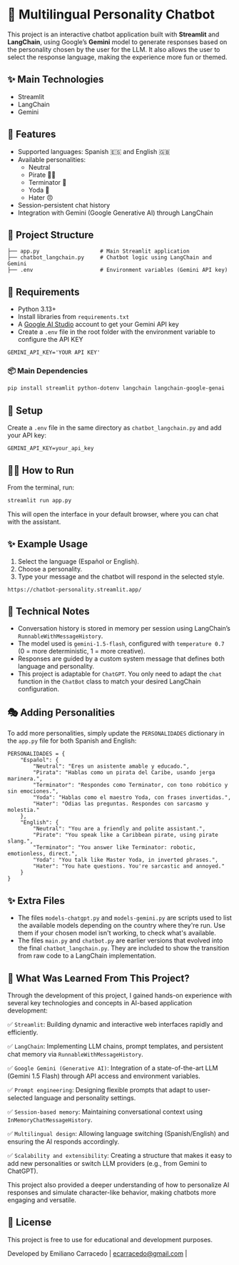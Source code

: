 # 🤖 Multilingual Personality Chatbot

This project is an interactive chatbot application built with **Streamlit** and **LangChain**, using Google’s **Gemini** model to generate responses based on the personality chosen by the user for the LLM. It also allows the user to select the response language, making the experience more fun or themed.

## ✨ Main Technologies

- Streamlit
- LangChain
- Gemini

## 🚀 Features

- Supported languages: Spanish 🇪🇸 and English 🇬🇧
- Available personalities:
  - Neutral
  - Pirate 🏴‍☠️
  - Terminator 🤖
  - Yoda 🧙
  - Hater 😠
- Session-persistent chat history
- Integration with Gemini (Google Generative AI) through LangChain

## 📁 Project Structure

```
├── app.py                   # Main Streamlit application
├── chatbot_langchain.py     # Chatbot logic using LangChain and Gemini
├── .env                     # Environment variables (Gemini API key)
```

## 🧠 Requirements

- Python 3.13+
- Install libraries from `requirements.txt`
- A [Google AI Studio](https://aistudio.google.com/app/apikey) account to get your Gemini API key
- Create a `.env` file in the root folder with the environment variable to configure the API KEY

```
GEMINI_API_KEY='YOUR API KEY'
```

### 📦 Main Dependencies

```bash
pip install streamlit python-dotenv langchain langchain-google-genai
```

## 🔑 Setup

Create a `.env` file in the same directory as `chatbot_langchain.py` and add your API key:

```env
GEMINI_API_KEY=your_api_key
```

## 🏃‍♂️ How to Run

From the terminal, run:

```bash
streamlit run app.py
```

This will open the interface in your default browser, where you can chat with the assistant.

## ✨ Example Usage

1. Select the language (Español or English).
2. Choose a personality.
3. Type your message and the chatbot will respond in the selected style.

```
https://chatbot-personality.streamlit.app/
```

## 📌 Technical Notes

- Conversation history is stored in memory per session using LangChain’s `RunnableWithMessageHistory`.
- The model used is `gemini-1.5-flash`, configured with `temperature 0.7` (0 = more deterministic, 1 = more creative).
- Responses are guided by a custom system message that defines both language and personality.
- This project is adaptable for `ChatGPT`. You only need to adapt the `chat` function in the `ChatBot` class to match your desired LangChain configuration.

## 🎭 Adding Personalities

To add more personalities, simply update the `PERSONALIDADES` dictionary in the `app.py` file for both Spanish and English:

```
PERSONALIDADES = {
    "Español": {
        "Neutral": "Eres un asistente amable y educado.",
        "Pirata": "Hablas como un pirata del Caribe, usando jerga marinera.",
        "Terminator": "Respondes como Terminator, con tono robótico y sin emociones.",
        "Yoda": "Hablas como el maestro Yoda, con frases invertidas.",
        "Hater": "Odias las preguntas. Respondes con sarcasmo y molestia."
    },
    "English": {
        "Neutral": "You are a friendly and polite assistant.",
        "Pirate": "You speak like a Caribbean pirate, using pirate slang.",
        "Terminator": "You answer like Terminator: robotic, emotionless, direct.",
        "Yoda": "You talk like Master Yoda, in inverted phrases.",
        "Hater": "You hate questions. You're sarcastic and annoyed."
    }
}
```

## ✨ Extra Files

- The files `models-chatgpt.py` and `models-gemini.py` are scripts used to list the available models depending on the country where they're run. Use them if your chosen model isn't working, to check what's available.
- The files `main.py` and `chatbot.py` are earlier versions that evolved into the final `chatbot_langchain.py`. They are included to show the transition from raw code to a LangChain implementation.

## 🧠 What Was Learned From This Project?

Through the development of this project, I gained hands-on experience with several key technologies and concepts in AI-based application development:

✅ `Streamlit`: Building dynamic and interactive web interfaces rapidly and efficiently.

✅ `LangChain`: Implementing LLM chains, prompt templates, and persistent chat memory via `RunnableWithMessageHistory`.

✅ `Google Gemini (Generative AI)`: Integration of a state-of-the-art LLM (Gemini 1.5 Flash) through API access and environment variables.

✅ `Prompt engineering`: Designing flexible prompts that adapt to user-selected language and personality settings.

✅ `Session-based memory`: Maintaining conversational context using `InMemoryChatMessageHistory`.

✅ `Multilingual design`: Allowing language switching (Spanish/English) and ensuring the AI responds accordingly.

✅ `Scalability and extensibility`: Creating a structure that makes it easy to add new personalities or switch LLM providers (e.g., from Gemini to ChatGPT).

This project also provided a deeper understanding of how to personalize AI responses and simulate character-like behavior, making chatbots more engaging and versatile.

## 📜 License

This project is free to use for educational and development purposes.

Developed by Emiliano Carracedo | ecarracedo@gmail.com |

